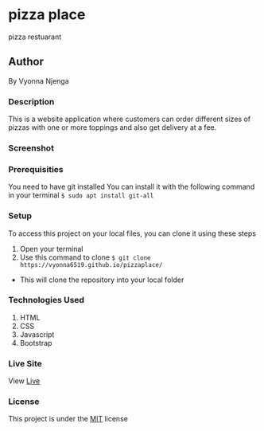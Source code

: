# pizza place
pizza restuarant
## Author
By Vyonna Njenga
### Description
This is a website application where customers can order different sizes of pizzas with one or more toppings and also get delivery at a fee.  
### Screenshot

### Prerequisities
You need to have git installed
You can install it with the following command in your terminal
`$ sudo apt install git-all`
### Setup
To access this project on your local files, you can clone it using these steps
1. Open your terminal
2. Use this command to clone `$ git clone https://vyonna6519.github.io/pizzaplace/ `
* This will clone the repository into your local folder
### Technologies Used
1. HTML
2. CSS
3. Javascript
4. Bootstrap

### Live Site
View [Live](https://vyonna6519.github.io/pizzaplace/)
### License
This project is under the  [MIT](LICENSE.md) license
